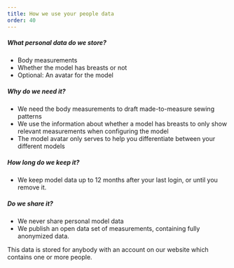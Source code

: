 ```yaml
---
title: How we use your people data
order: 40
---
```


##### What personal data do we store?

-   Body measurements
-   Whether the model has breasts or not
-   Optional: An avatar for the model

##### Why do we need it?

-   We need the body measurements to draft made-to-measure sewing patterns
-   We use the information about whether a model has breasts to only show relevant measurements when configuring the model
-   The model avatar only serves to help you differentiate between your different models

##### How long do we keep it?

-   We keep model data up to 12 months after your last login, or until you remove it.

##### Do we share it?

-   We never share personal model data
-   We publish an open data set of measurements, containing fully anonymized data.

<Note>
This data is stored for anybody with an account on our website which contains one or more people.
</Note>
